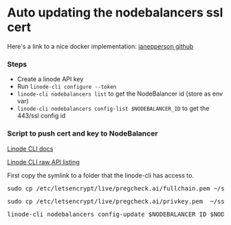 # Auto updating the nodebalancers ssl cert

Here's a link to a nice docker implementation: 
[ianepperson github](https://github.com/ianepperson/lets-encrypt-linode/blob/master/install_cert.sh)

### Steps
- Create a linode API key
- Run ```linode-cli configure --token```
- ```linode-cli nodebalancers list``` to get the NodeBalancer id (store as env var)
- ```linode-cli nodebalancers config-list $NODEBALANCER_ID``` to get the 443/ssl config id

### Script to push cert and key to NodeBalancer

[Linode CLI docs](https://techdocs.akamai.com/linode-api/reference/post-node-balancer)

[Linode CLI raw API listing](https://raw.githubusercontent.com/linode/linode-api-docs/refs/heads/development/openapi.json)


First copy the symlink to a folder that the linode-cli has access to.
<pre>
sudo cp /etc/letsencrypt/live/pregcheck.ai/fullchain.pem ~/ssl/fullchain.pem
</pre>

<pre>
sudo cp /etc/letsencrypt/live/pregcheck.ai/privkey.pem  ~/ssl/privkey.pem
</pre>

<pre>
linode-cli nodebalancers config-update $NODEBALANCER_ID $NODEBALANCER_HTTPS_CONFIG_ID --ssl_cert ~/ssl/fullchain.pem --ssl_key ~/ssl/privkey.pem --no-defaults
</pre>